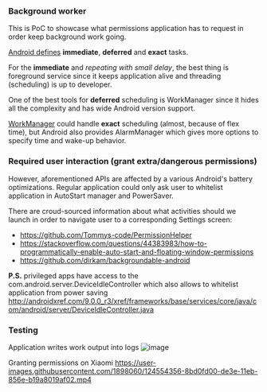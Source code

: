 ### Background worker

This is PoC to showcase what permissions application has to request in order keep background work going.

[Android defines](https://developer.android.com/guide/background) **immediate**, **deferred** and **exact** tasks.

For the **immediate** and _repeating with small delay_, the best thing is foreground service since it keeps
application alive and threading (scheduling) is up to developer.

One of the best tools for **deferred** scheduling is WorkManager since it hides all the complexity and
has wide Android version support.

[WorkManager](https://developer.android.com/topic/libraries/architecture/workmanager) could handle **exact** scheduling (almost, because of flex time), but Android also provides
AlarmManager which gives more options to specify time and wake-up behavior.

### Required user interaction (grant extra/dangerous permissions)
However, aforementioned APIs are affected by a various Android's battery optimizations. Regular application
could only ask user to whitelist application in AutoStart manager and PowerSaver.

There are croud-sourced information about what activities should we launch in order to navigate
user to a corresponding Settings screen:
 - https://github.com/Tommys-code/PermissionHelper
 - https://stackoverflow.com/questions/44383983/how-to-programmatically-enable-auto-start-and-floating-window-permissions
 - https://github.com/dirkam/backgroundable-android 

**P.S.** privileged apps have access to the com.android.server.DeviceIdleController which also allows to
whitelist application from power saving
http://androidxref.com/9.0.0_r3/xref/frameworks/base/services/core/java/com/android/server/DeviceIdleController.java

### Testing
Application writes work output into logs
![image](https://user-images.githubusercontent.com/1898060/124553870-f9c8f480-de3d-11eb-8d56-1e61c14fcd7d.png)

Granting permissions on Xiaomi
https://user-images.githubusercontent.com/1898060/124554356-8bd0fd00-de3e-11eb-856e-b19a8019af02.mp4



